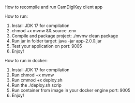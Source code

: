 How to recompile and run CamDigiKey client app

How to run:
1. Install JDK 17 for compilation
2. chmod +x mvnw && source .env
3. Compile and package project: ./mvnw clean package
4. Run jar in folder target: java -jar app-2.0.0.jar
5. Test your application on port: 9005
6. Enjoy!

How to run in docker:
1. Install JDK 17 for compilation
2. Run chmod +x mvnw
3. Run cmmod +x deploy.sh
4. Run the ./deploy.sh scrip
5. Run container from image in your docker engine port: 9005
6. Enjoy!
